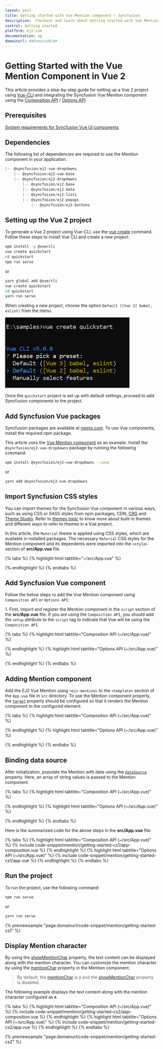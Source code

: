 ```yaml
---
layout: post
title: Getting started with Vue Mention component | Syncfusion
description:  Checkout and learn about Getting started with Vue Mention component of Syncfusion Essential JS 2 and more details.
control: Getting started 
platform: ej2-vue
documentation: ug
domainurl: ##DomainURL##
---
```


# Getting Started with the Vue Mention Component in Vue 2

This article provides a step-by-step guide for setting up a Vue 2 project using [Vue-CLI](https://cli.vuejs.org/) and integrating the Syncfusion Vue Mention component using the [Composition API](https://vuejs.org/guide/introduction.html#composition-api) / [Options API](https://vuejs.org/guide/introduction.html#options-api).

## Prerequisites

[System requirements for Syncfusion Vue UI components](https://ej2.syncfusion.com/vue/documentation/system-requirements/)

## Dependencies

The following list of dependencies are required to use the Mention component in your application.

```js
|-- @syncfusion/ej2-vue-dropdowns
    |-- @syncfusion/ej2-vue-base
    |-- @syncfusion/ej2-dropdowns
        |-- @syncfusion/ej2-base
        |-- @syncfusion/ej2-data
        |-- @syncfusion/ej2-lists
        |-- @syncfusion/ej2-popups
            |-- @syncfusion/ej2-buttons
```

## Setting up the Vue 2 project

To generate a Vue 2 project using Vue-CLI, use the [vue create](https://cli.vuejs.org/#getting-started) command. Follow these steps to install Vue CLI and create a new project:

```bash
npm install -g @vue/cli
vue create quickstart
cd quickstart
npm run serve
```

or

```bash
yarn global add @vue/cli
vue create quickstart
cd quickstart
yarn run serve
```

When creating a new project, choose the option `Default ([Vue 2] babel, eslint)` from the menu.

![Vue 2 project](../appearance/images/vue2-terminal.png)

Once the `quickstart` project is set up with default settings, proceed to add Syncfusion components to the project.

## Add Syncfusion Vue packages

Syncfusion packages are available at [npmjs.com](https://www.npmjs.com/search?q=ej2-vue). To use Vue components, install the required npm package.

This article uses the [Vue Mention component](https://www.syncfusion.com/vue-components/vue-mention) as an example. Install the `@syncfusion/ej2-vue-dropdowns` package by running the following command:

```bash
npm install @syncfusion/ej2-vue-dropdowns --save
```
or

```bash
yarn add @syncfusion/ej2-vue-dropdowns
```

## Import Syncfusion CSS styles

You can import themes for the Syncfusion Vue component in various ways, such as using CSS or SASS styles from npm packages, CDN, [CRG](https://ej2.syncfusion.com/javascript/documentation/common/custom-resource-generator/) and [Theme Studio](https://ej2.syncfusion.com/vue/documentation/appearance/theme-studio/). Refer to [themes topic](https://ej2.syncfusion.com/vue/documentation/appearance/theme/) to know more about built-in themes and different ways to refer to themes in a Vue project.

In this article, the `Material` theme is applied using CSS styles, which are available in installed packages. The necessary `Material` CSS styles for the Mention component and its dependents were imported into the `<style>` section of **src/App.vue** file.

{% tabs %}
{% highlight html tabtitle="~/src/App.vue" %}

<style>
@import "../node_modules/@syncfusion/ej2-base/styles/bootstrap5.css";
@import "../node_modules/@syncfusion/ej2-buttons/styles/bootstrap5.css";
@import "../node_modules/@syncfusion/ej2-popups/styles/bootstrap5.css";
@import "../node_modules/@syncfusion/ej2-lists/styles/bootstrap5.css";
@import "../node_modules/@syncfusion/ej2-vue-dropdowns/styles/bootstrap5.css";
</style>

{% endhighlight %}
{% endtabs %}

## Add Syncfusion Vue component

Follow the below steps to add the Vue Mention component using `Composition API` or `Options API`:

1\. First, import and register the Mention component in the `script` section of the **src/App.vue** file. If you are using the `Composition API`, you should add the `setup` attribute to the `script` tag to indicate that Vue will be using the `Composition API`.

{% tabs %}
{% highlight html tabtitle="Composition API (~/src/App.vue)" %}

<script setup>
import { MentionComponent as EjsMention } from "@syncfusion/ej2-vue-dropdowns";
</script>

{% endhighlight %}
{% highlight html tabtitle="Options API (~/src/App.vue)" %}

<script>
import { MentionComponent } from "@syncfusion/ej2-vue-dropdowns";
export default {
  components: {
    'ejs-mention': MentionComponent
  }
}
</script>

{% endhighlight %}
{% endtabs %}

## Adding Mention component

Add the EJ2 Vue Mention using `<ejs-mention>` to the `<template>` section of the `App.vue` file in `src` directory. To use the Mention component properly, the [`target`](https://ej2.syncfusion.com/vue/documentation/api/mention/#target) property should be configured so that it renders the Mention component in the configured element.

{% tabs %}
{% highlight html tabtitle="Composition API (~/src/App.vue)" %}

<template>
  <div id="app">
    <label id="comment" >Comments</label>
    <div id="mentionElement" placeholder = "Type @ and tag user"></div>
    <ejs-mention id='defaultMention' :target='mentionTarget'></ejs-mention>
  </div>
</template>

<script setup>
import { MentionComponent as EjsMention } from "@syncfusion/ej2-vue-dropdowns";
const mentionTarget = "#mentionElement";
</script>

<style>
  @import "../node_modules/@syncfusion/ej2-base/styles/bootstrap5.css";
  @import "../node_modules/@syncfusion/ej2-buttons/styles/bootstrap5.css";
  @import "../node_modules/@syncfusion/ej2-popups/styles/bootstrap5.css";
  @import "../node_modules/@syncfusion/ej2-lists/styles/bootstrap5.css";
  @import "../node_modules/@syncfusion/ej2-vue-dropdowns/styles/bootstrap5.css";
  
    #app {
        color: #008cff;
        height: 40px;
        left: 15%;
        position: absolute;
        top: 10%;
        width: 30%;
    }

    #comment {
        font-size: 15px;
        font-weight: 600;
    }

    #mentionElement {
        min-height: 100px;
        border: 1px solid #D7D7D7;
        border-radius: 4px;
        padding: 8px;
        font-size: 14px;
        width: 600px;
    }

    div#mentionElement[placeholder]:empty:before {
        content: attr(placeholder);
        color: #555;
    }
</style>


{% endhighlight %}
{% highlight html tabtitle="Options API (~/src/App.vue)" %}

<template>
  <div id="app">
    <label id="comment" >Comments</label>
    <div id="mentionElement" placeholder = "Type @ and tag user"></div>
    <ejs-mention id='defaultMention' :target='mentionTarget'></ejs-mention>
  </div>
</template>

<script>
import { MentionComponent } from "@syncfusion/ej2-vue-dropdowns";

export default {
  components: {
    'ejs-mention': MentionComponent
  },
  name: 'app',
  data: function() {
      return {
        mentionTarget: "#mentionElement",
      };
  }
}
</script>

<style>
  @import "../node_modules/@syncfusion/ej2-base/styles/bootstrap5.css";
  @import "../node_modules/@syncfusion/ej2-buttons/styles/bootstrap5.css";
  @import "../node_modules/@syncfusion/ej2-popups/styles/bootstrap5.css";
  @import "../node_modules/@syncfusion/ej2-lists/styles/bootstrap5.css";
  @import "../node_modules/@syncfusion/ej2-vue-dropdowns/styles/bootstrap5.css";
  
    #app {
        color: #008cff;
        height: 40px;
        left: 15%;
        position: absolute;
        top: 10%;
        width: 30%;
    }

    #comment {
        font-size: 15px;
        font-weight: 600;
    }

    #mentionElement {
        min-height: 100px;
        border: 1px solid #D7D7D7;
        border-radius: 4px;
        padding: 8px;
        font-size: 14px;
        width: 600px;
    }

    div#mentionElement[placeholder]:empty:before {
        content: attr(placeholder);
        color: #555;
    }
</style>

{% endhighlight %}
{% endtabs %}


## Binding data source

After initialization, populate the Mention with data using the [`dataSource`](https://ej2.syncfusion.com/vue/documentation/api/mention/#datasource) property. Here, an array of string values is passed to the Mention component.

{% tabs %}
{% highlight html tabtitle="Composition API (~/src/App.vue)" %}

<template>
  <div id="app">
    <label id="comment" >Comments</label>
    <div id="mentionElement" placeholder = "Type @ and tag user"></div>
    <ejs-mention id='defaultMention' :target='mentionTarget' :dataSource='userData'></ejs-mention>
  </div>
</template>
<script setup>
import { MentionComponent as EjsMention } from "@syncfusion/ej2-vue-dropdowns";
const mentionTarget = "#mentionElement";
const userData = ['Selma Rose', 'Garth', 'Robert', 'William', 'Joseph'];
</script>
<style>
  @import "../node_modules/@syncfusion/ej2-base/styles/bootstrap5.css";
  @import "../node_modules/@syncfusion/ej2-buttons/styles/bootstrap5.css";
  @import "../node_modules/@syncfusion/ej2-popups/styles/bootstrap5.css";
  @import "../node_modules/@syncfusion/ej2-lists/styles/bootstrap5.css";
  @import "../node_modules/@syncfusion/ej2-vue-dropdowns/styles/bootstrap5.css";
  #app {
    color: #008cff;
    height: 40px;
    left: 15%;
    position: absolute;
    top: 10%;
    width: 30%;
  }
  #comment {
      font-size: 15px;
      font-weight: 600;
  }
  #mentionElement {
      min-height: 100px;
      border: 1px solid #D7D7D7;
      border-radius: 4px;
      padding: 8px;
      font-size: 14px;
      width: 600px;
  }
  div#mentionElement[placeholder]:empty:before {
      content: attr(placeholder);
      color: #555;
  }
</style>

{% endhighlight %}
{% highlight html tabtitle="Options API (~/src/App.vue)" %}

<template>
  <div id="app">
    <label id="comment" >Comments</label>
    <div id="mentionElement" placeholder = "Type @ and tag user"></div>
    <ejs-mention id='defaultMention' :target='mentionTarget' :dataSource='userData'></ejs-mention>
  </div>
</template>
<script>
import { MentionComponent } from "@syncfusion/ej2-vue-dropdowns";
export default {
  components: {
    'ejs-mention': MentionComponent
  },
  name: 'app',
  data: function() {
    return {
      mentionTarget: "#mentionElement",
      userData: ['Selma Rose', 'Garth', 'Robert', 'William', 'Joseph']
    };
  }
}
</script>
<style>
  @import "../node_modules/@syncfusion/ej2-base/styles/bootstrap5.css";
  @import "../node_modules/@syncfusion/ej2-buttons/styles/bootstrap5.css";
  @import "../node_modules/@syncfusion/ej2-popups/styles/bootstrap5.css";
  @import "../node_modules/@syncfusion/ej2-lists/styles/bootstrap5.css";
  @import "../node_modules/@syncfusion/ej2-vue-dropdowns/styles/bootstrap5.css";
  #app {
    color: #008cff;
    height: 40px;
    left: 15%;
    position: absolute;
    top: 10%;
    width: 30%;
  }
  #comment {
      font-size: 15px;
      font-weight: 600;
  }
  #mentionElement {
      min-height: 100px;
      border: 1px solid #D7D7D7;
      border-radius: 4px;
      padding: 8px;
      font-size: 14px;
      width: 600px;
  }
  div#mentionElement[placeholder]:empty:before {
      content: attr(placeholder);
      color: #555;
  }
</style>

{% endhighlight %}
{% endtabs %}

Here is the summarized code for the above steps in the **src/App.vue** file:

{% tabs %}
{% highlight html tabtitle="Composition API (~/src/App.vue)" %}
{% include code-snippet/mention/getting-started-cs1/app-composition.vue %}
{% endhighlight %}
{% highlight html tabtitle="Options API (~/src/App.vue)" %}
{% include code-snippet/mention/getting-started-cs1/app.vue %}
{% endhighlight %}
{% endtabs %}

## Run the project

To run the project, use the following command:

```bash
npm run serve
```

or

```bash
yarn run serve
```
      
{% previewsample "page.domainurl/code-snippet/mention/getting-started-cs1" %}

## Display Mention character

By using the [showMentionChar](https://ej2.syncfusion.com/vue/documentation/api/mention/#showMentionChar) property, the text content can be displayed along with the mention character. You can customize the mention character by using the [mentionChar](https://ej2.syncfusion.com/vue/documentation/api/mention/#mentionChar) property in the Mention component.

> By default, the [mentionChar](https://ej2.syncfusion.com/vue/documentation/api/mention/#mentionChar) is `@` and the [showMentionChar](https://ej2.syncfusion.com/vue/documentation/api/mention/#showMentionChar) property is disabled.

The following example displays the text content along with the mention character configured as `#`.

{% tabs %}
{% highlight html tabtitle="Composition API (~/src/App.vue)" %}
{% include code-snippet/mention/getting-started-cs2/app-composition.vue %}
{% endhighlight %}
{% highlight html tabtitle="Options API (~/src/App.vue)" %}
{% include code-snippet/mention/getting-started-cs2/app.vue %}
{% endhighlight %}
{% endtabs %}
        
{% previewsample "page.domainurl/code-snippet/mention/getting-started-cs2" %}